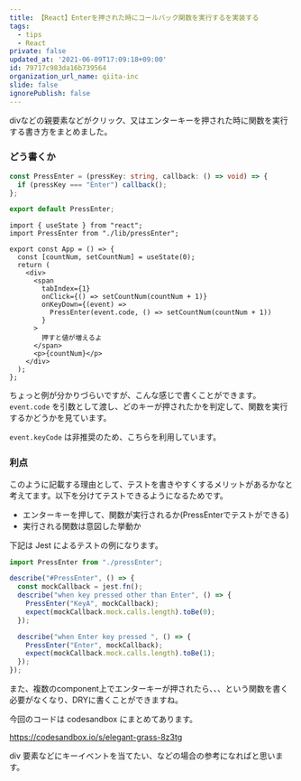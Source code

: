 ```yaml
---
title: 【React】Enterを押された時にコールバック関数を実行するを実装する
tags:
  - tips
  - React
private: false
updated_at: '2021-06-09T17:09:18+09:00'
id: 79717c983da16b739564
organization_url_name: qiita-inc
slide: false
ignorePublish: false
---
```

divなどの親要素などがクリック、又はエンターキーを押された時に関数を実行する書き方をまとめました。

### どう書くか

```ts:lib/pressEnter.ts
const PressEnter = (pressKey: string, callback: () => void) => {
  if (pressKey === "Enter") callback();
};

export default PressEnter;
```

```tsx:App.tsx
import { useState } from "react";
import PressEnter from "./lib/pressEnter";

export const App = () => {
  const [countNum, setCountNum] = useState(0);
  return (
    <div>
      <span
        tabIndex={1}
        onClick={() => setCountNum(countNum + 1)}
        onKeyDown={(event) =>
          PressEnter(event.code, () => setCountNum(countNum + 1))
        }
      >
        押すと値が増えるよ
      </span>
      <p>{countNum}</p>
    </div>
  );
};
```

ちょっと例が分かりづらいですが、こんな感じで書くことができます。
`event.code` を引数として渡し、どのキーが押されたかを判定して、関数を実行するかどうかを見ています。

`event.keyCode` は非推奨のため、こちらを利用しています。

### 利点

このように記載する理由として、テストを書きやすくするメリットがあるかなと考えてます。以下を分けてテストできるようになるためです。

- エンターキーを押して、関数が実行されるか(PressEnterでテストができる)
- 実行される関数は意図した挙動か

下記は Jest によるテストの例になります。

```ts:lib/pressEnter.test.ts
import PressEnter from "./pressEnter";

describe("#PressEnter", () => {
  const mockCallback = jest.fn();
  describe("when key pressed other than Enter", () => {
    PressEnter("KeyA", mockCallback);
    expect(mockCallback.mock.calls.length).toBe(0);
  });

  describe("when Enter key pressed ", () => {
    PressEnter("Enter", mockCallback);
    expect(mockCallback.mock.calls.length).toBe(1);
  });
});
```

また、複数のcomponent上でエンターキーが押されたら、、、という関数を書く必要がなくなり、DRYに書くことができますね。

今回のコードは codesandbox にまとめてあります。

https://codesandbox.io/s/elegant-grass-8z3tg

div 要素などにキーイベントを当てたい、などの場合の参考になればと思います。
